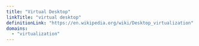 ```yaml
---
title: "Virtual Desktop"
linkTitle: "virtual desktop"
definitionLink: "https://en.wikipedia.org/wiki/Desktop_virtualization"
domains:
  - "virtualization"
---
```

